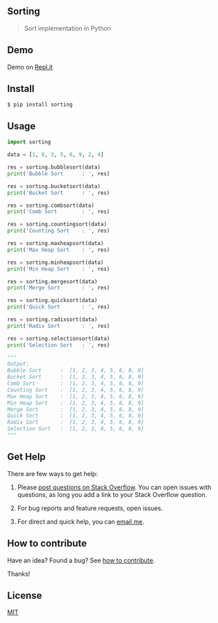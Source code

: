 ## Sorting

> Sort implementation in Python

## Demo

Demo on [Repl.it](https://repl.it/@yoginth/sorting)

## Install

```
$ pip install sorting
```

## Usage

```python
import sorting

data = [1, 8, 3, 5, 6, 9, 2, 4]

res = sorting.bubblesort(data)
print('Bubble Sort      : ', res)

res = sorting.bucketsort(data)
print('Bucket Sort      : ', res)

res = sorting.combsort(data)
print('Comb Sort        : ', res)

res = sorting.countingsort(data)
print('Counting Sort    : ', res)

res = sorting.maxheapsort(data)
print('Max Heap Sort    : ', res)

res = sorting.minheapsort(data)
print('Min Heap Sort    : ', res)

res = sorting.mergesort(data)
print('Merge Sort       : ', res)

res = sorting.quicksort(data)
print('Quick Sort       : ', res)

res = sorting.radixsort(data)
print('Radix Sort       : ', res)

res = sorting.selectionsort(data)
print('Selection Sort   : ', res)

"""
Output:
Bubble Sort      :  [1, 2, 3, 4, 5, 6, 8, 9]
Bucket Sort      :  [1, 2, 3, 4, 5, 6, 8, 9]
Comb Sort        :  [1, 2, 3, 4, 5, 6, 8, 9]
Counting Sort    :  [1, 2, 3, 4, 5, 6, 8, 9]
Max Heap Sort    :  [1, 2, 3, 4, 5, 6, 8, 9]
Min Heap Sort    :  [1, 2, 3, 4, 5, 6, 8, 9]
Merge Sort       :  [1, 2, 3, 4, 5, 6, 8, 9]
Quick Sort       :  [1, 2, 3, 4, 5, 6, 8, 9]
Radix Sort       :  [1, 2, 3, 4, 5, 6, 8, 9]
Selection Sort   :  [1, 2, 3, 4, 5, 6, 8, 9]
"""
```

## Get Help

There are few ways to get help:

 1. Please [post questions on Stack Overflow](https://stackoverflow.com/questions/ask). You can open issues with questions, as long you add a link to your Stack Overflow question.

 2. For bug reports and feature requests, open issues.

 3. For direct and quick help, you can [email me](mailto://yoginth@zoho.com).

## How to contribute
Have an idea? Found a bug? See [how to contribute][contributing].

Thanks!

## License

[MIT][license]

[LICENSE]: https://yoginth.mit-license.org/
[contributing]: /CONTRIBUTING.md
